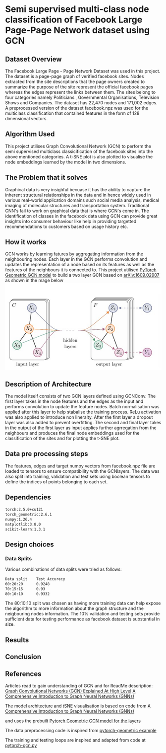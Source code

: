 # Semi supervised multi-class node classification of Facebook Large Page-Page Network dataset using GCN
## Dataset Overview 
The Facebook Large Page - Page Network Dataset was used in this project. The dataset is a page-page graph of verified facebook sites. Nodes extracted from the site descriptions that the page owners created to summarize the purpose of the site represent the official facebook pages whereas the edges represent the links between them. The sites belong to four categories namely Politicians , Governmental Organisations, Television Shows and Companies. The dataset has 22,470 nodes and 171,002 edges. A preprocessed version of the dataset facebook.npz was used for the multiclass classification that contained features in the form of 128 dimensional vectors. 

## Algorithm Used 
This project utilises Graph Convolutional Network (GCN) to perform the semi supervised multiclass classicification of the facebook sites into the above mentioned categories. A t-SNE plot is also plotted to visualise the node embeddings learned by the model in two dimensions. 

## The Problem that it solves 
Graphical data is very insighful becuase it has the ability to capture the inherent structural relationships in the data and in hence widely used in various real-world application domains such social media analysis, medical imaging of molecular structures and transportation system. Traditional CNN's fail to work on graphical data that is where GCN's come in. The identification of classes in the facebook data using GCN can provide great insights into consumer behaviour like help in providing targetted recommendations to customers based on usage history etc.

## How it works 
GCN works by learning fatures by aggregating information from the neighbouring nodes. Each layer in the GCN performs convolution and updates the representation of a node based on its features as well as the features of the neighbours it is connected to. This project utilised [PyTorch Geometric GCN model](https://pytorch-geometric.readthedocs.io/en/latest/generated/torch_geometric.nn.models.GCN.html) to build a two layer GCN based on [arXiv:1609.02907 ](https://arxiv.org/pdf/1609.02907) as shown in the mage below 
![GCN Architecture](GCN_image.jpg)

## Description of Architecture 
The model itself consists of two GCN layers defined using GCNConv. The first layer takes in the node features and the edges as the input and performs convolution to update the feature nodes. Batch normalisation was applied after this layer to help stabalise the training process. ReLu activation was also applied to introduce non lineraity. After the first layer a dropout layer was also added to prevent overfitting. The second and final layer takes in the output of the first layer as input applies further agrregation from the neighbours and produces the final node embeddings used for the classification of the sites and for plotting the t-SNE plot.

## Data pre processing steps 
The features, edges and target numpy vectors from facebook.npz file are loaded to tensors to ensure compatibility with the GCNlayers. The data was also split into training, validation and test sets using boolean tensors to define the indices of points belonging to each set. 

## Dependencies 

```
torch:2.5.0+cu121
torch_geometric:2.6.1
numpy:1.26.4
matplotlib:3.8.0 
scikit-learn:1.3.1
```

## Design choices 
### Data Splits 
Various combinations of data splits were tried as follows: 

```
Data split    Test Accuracy
60:20:20      0.9248
70:15:15      0.93
80:10:10      0.9332
```
The 80:10:10 split was chosen as having more training data can help expose the algorithm to more information about the graph structure and the neigbouring nodes information. The 10% validation and testing sets provide sufficient data for testing performance as facebook dataset is substantial in size. 

## Results 




## Conclusion 

## References 
Articles read to gain understanding of GCN and for ReadMe description: 
[Graph Convolutional Networks (GCN) Explained At High Level](https://towardsai.net/p/l/graph-convolutional-networks-gcn-explained-at-high-level)
[A Comprehensive Introduction to Graph Neural Networks (GNNs)](https://www.datacamp.com/tutorial/comprehensive-introduction-graph-neural-networks-gnns-tutorial)

The model architecture and tSNE visualisation is based on code from [A Comprehensive Introduction to Graph Neural Networks (GNNs)](https://www.datacamp.com/tutorial/comprehensive-introduction-graph-neural-networks-gnns-tutorial)

and uses the prebuilt [Pytorch Geometric GCN model for the layers](https://pytorch-geometric.readthedocs.io/en/latest/generated/torch_geometric.nn.models.GCN.html)

The data preprocessing code is inspired from [pytorch-geometric example](https://github.com/pyg-team/pytorch_geometric/blob/master/torch_geometric/utils/mask.py#L41)

The training and testing loops are inspired and adapted from code at [pytorch-gcn.py](https://github.com/pyg-team/pytorch_geometric/blob/master/examples/gcn.py#L81)
